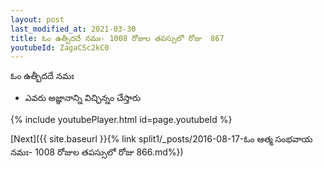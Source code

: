 ```yaml
---
layout: post
last_modified_at: 2021-03-30
title: ఓం ఉత్బీదదే నమః- 1008 రోజుల తపస్సులో రోజు  867
youtubeId: ZagaCSc2kC0
---
```

 
 
 ఓం ఉత్బీదదే నమః  
 
 -  ఎవరు అజ్ఞానాన్ని విచ్ఛిన్నం చేస్తారు 
 
  
 
  
 
 
 
 
 
 


{% include youtubePlayer.html id=page.youtubeId %}
 
[Next]({{ site.baseurl }}{% link  split1/_posts/2016-08-17-ఓం ఆత్మ సంభవాయ నమః- 1008 రోజుల తపస్సులో రోజు  866.md%})
 
